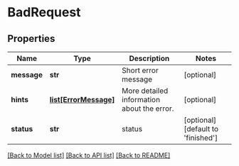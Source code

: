 # BadRequest

## Properties
Name | Type | Description | Notes
------------ | ------------- | ------------- | -------------
**message** | **str** | Short error message | [optional] 
**hints** | [**list[ErrorMessage]**](ErrorMessage.md) | More detailed information about the error. | [optional] 
**status** | **str** | status | [optional] [default to 'finished']

[[Back to Model list]](../README.md#documentation-for-models) [[Back to API list]](../README.md#documentation-for-api-endpoints) [[Back to README]](../README.md)

